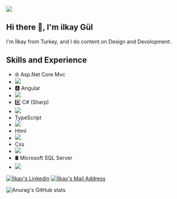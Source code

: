 ![](https://media-exp1.licdn.com/dms/image/C4D16AQFtfFicQhpnWw/profile-displaybackgroundimage-shrink_350_1400/0/1616528347824?e=1623283200&v=beta&t=TVx4wXv2nr4FK5-jNgSX5MCiYuzPwY9BVQD66MRMRmc)

## Hi there 👋, I'm ilkay Gül
I'm İlkay from Turkey, and I do content on Design and Devolopment. 

## Skills and Experience
* 🌐 Asp.Net Core Mvc
* <img src="https://img.shields.io/badge/.NET-5C2D91?style=for-the-badge&logo=.net&logoColor=white"></img>
* 🅰 Angular
* <img src="https://img.shields.io/badge/Angular-DD0031?style=for-the-badge&logo=angular&logoColor=white"></img>
* #️⃣ C# (Sharp)
* <img src="https://img.shields.io/badge/C%23-239120?style=for-the-badge&logo=c-sharp&logoColor=white"></img>
* TypeScript
* <img src="https://img.shields.io/badge/TypeScript-007ACC?style=for-the-badge&logo=typescript&logoColor=white"></img>
* Html
* <img src="https://img.shields.io/badge/HTML5-E34F26?style=for-the-badge&logo=html5&logoColor=white"></img>
* Css
* <img src="https://img.shields.io/badge/CSS3-1572B6?style=for-the-badge&logo=css3&logoColor=white"></img>
* 🛢 Microsoft SQL Server
* <img src="https://img.shields.io/badge/Microsoft_SQL_Server-CC2927?style=for-the-badge&logo=microsoft-sql-server&logoColor=white"></img>

<a href="https://www.linkedin.com/in/ilkay-gül-839502170/" target="_blank" rel="nofollow"><img alt="İlkay's Linkedin" src="https://img.shields.io/badge/LinkedIn-0077B5?style=for-the-badge&logo=linkedin&logoColor=white" /></a>
  <a href="mailto:ilkaygl@outlook.com" target="_blank" rel="nofollow"><img alt="İlkay's Mail Address" src="https://img.shields.io/badge/Gmail-D14836?style=for-the-badge&logo=gmail&logoColor=white" /></a>






![Anurag's GitHub stats](https://github-readme-stats.vercel.app/api?username=ilkayGl&show_icons=true&theme=radical)
